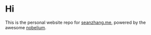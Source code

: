 # Hi 

This is the personal website repo for [seanzhang.me](https://www.seanzhang.me/), powered by the awesome [nobelium](https://github.com/craigary/nobelium).
